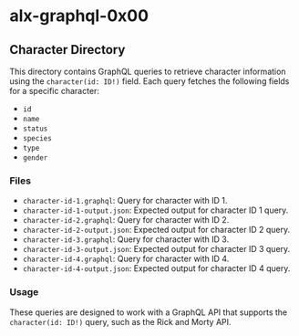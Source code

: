 # alx-graphql-0x00

## Character Directory

This directory contains GraphQL queries to retrieve character information using the `character(id: ID!)` field. Each query fetches the following fields for a specific character:
- `id`
- `name`
- `status`
- `species`
- `type`
- `gender`

### Files
- `character-id-1.graphql`: Query for character with ID 1.
- `character-id-1-output.json`: Expected output for character ID 1 query.
- `character-id-2.graphql`: Query for character with ID 2.
- `character-id-2-output.json`: Expected output for character ID 2 query.
- `character-id-3.graphql`: Query for character with ID 3.
- `character-id-3-output.json`: Expected output for character ID 3 query.
- `character-id-4.graphql`: Query for character with ID 4.
- `character-id-4-output.json`: Expected output for character ID 4 query.

### Usage
These queries are designed to work with a GraphQL API that supports the `character(id: ID!)` query, such as the Rick and Morty API. 